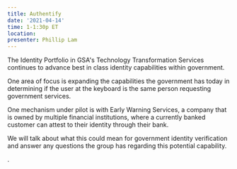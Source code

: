 ```yaml
---
title: Authentify
date: '2021-04-14'
time: 1-1:30p ET
location:
presenter: Phillip Lam
---
```


The Identity Portfolio in GSA's Technology Transformation Services continues to advance best in class identity capabilities within government.

One area of focus is expanding the capabilities the government has today in determining if the user at the keyboard is the same person requesting government services.

One mechanism under pilot is with Early Warning Services, a company that is owned by multiple financial institutions, where a currently banked customer can attest to their identity through their bank.

We will talk about what this could mean for government identity verification and answer any questions the group has regarding this potential capability.

.
